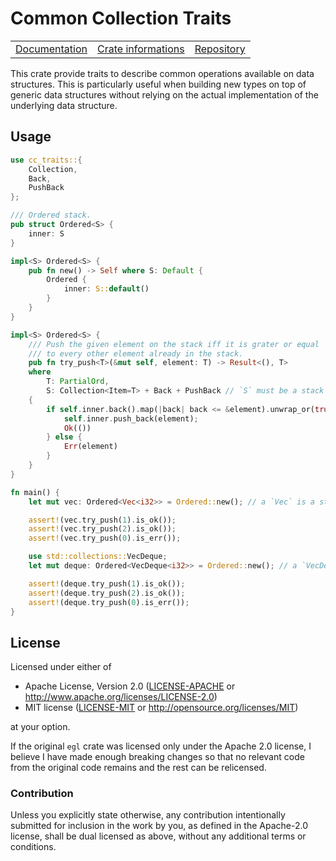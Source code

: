 # Common Collection Traits

<table><tr>
  <td><a href="https://docs.rs/cc-traits">Documentation</a></td>
  <td><a href="https://crates.io/crates/cc-traits">Crate informations</a></td>
  <td><a href="https://github.com/timothee-haudebourg/cc-traits">Repository</a></td>
</tr></table>

This crate provide traits to describe common operations available on data structures.
This is particularly useful when building new types on top of generic data structures without relying on the actual implementation of the underlying data structure.

## Usage

```rust
use cc_traits::{
	Collection,
	Back,
	PushBack
};

/// Ordered stack.
pub struct Ordered<S> {
	inner: S
}

impl<S> Ordered<S> {
	pub fn new() -> Self where S: Default {
		Ordered {
			inner: S::default()
		}
	}
}

impl<S> Ordered<S> {
	/// Push the given element on the stack iff it is grater or equal
	/// to every other element already in the stack.
	pub fn try_push<T>(&mut self, element: T) -> Result<(), T>
	where
		T: PartialOrd,
		S: Collection<Item=T> + Back + PushBack // `S` must be a stack providing `back` and `push_back`.
	{
		if self.inner.back().map(|back| back <= &element).unwrap_or(true) {
			self.inner.push_back(element);
			Ok(())
		} else {
			Err(element)
		}
	}
}

fn main() {
	let mut vec: Ordered<Vec<i32>> = Ordered::new(); // a `Vec` is a stack so it works.

	assert!(vec.try_push(1).is_ok());
	assert!(vec.try_push(2).is_ok());
	assert!(vec.try_push(0).is_err());

	use std::collections::VecDeque;
	let mut deque: Ordered<VecDeque<i32>> = Ordered::new(); // a `VecDeque` is also a stack.

	assert!(deque.try_push(1).is_ok());
	assert!(deque.try_push(2).is_ok());
	assert!(deque.try_push(0).is_err());
}
```

## License

Licensed under either of

 * Apache License, Version 2.0 ([LICENSE-APACHE](LICENSE-APACHE) or http://www.apache.org/licenses/LICENSE-2.0)
 * MIT license ([LICENSE-MIT](LICENSE-MIT) or http://opensource.org/licenses/MIT)

at your option.

If the original `egl` crate was licensed only under the Apache 2.0 license,
I believe I have made enough breaking changes so that no relevant code from the
original code remains and the rest can be relicensed.

### Contribution

Unless you explicitly state otherwise, any contribution intentionally submitted
for inclusion in the work by you, as defined in the Apache-2.0 license, shall be dual licensed as above, without any
additional terms or conditions.
